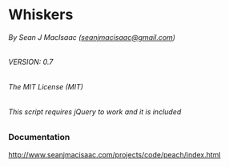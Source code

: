 # Whiskers
###### By Sean J MacIsaac (seanjmacisaac@gmail.com)
###### VERSION: 0.7

###### The MIT License (MIT)

###### This script requires jQuery to work and it is included

### Documentation
http://www.seanjmacisaac.com/projects/code/peach/index.html
